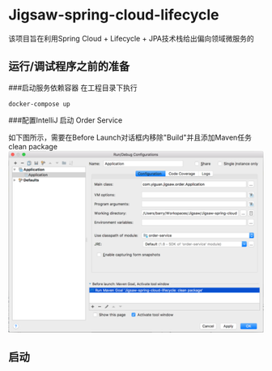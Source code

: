 # Jigsaw-spring-cloud-lifecycle
该项目旨在利用Spring Cloud + Lifecycle + JPA技术栈给出偏向领域微服务的

## 运行/调试程序之前的准备
###启动服务依赖容器
在工程目录下执行

    docker-compose up

###配置IntelliJ 启动 Order Service

如下图所示，需要在Before Launch对话框内移除"Build"并且添加Maven任务clean package
![环境设置](ext/guides/configure_run_order_service.png)

## 启动



